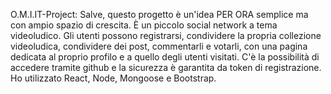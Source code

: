O.M.I.IT-Project: Salve, questo progetto è un'idea PER ORA semplice ma con ampio spazio di crescita. È un piccolo social network a tema videoludico. Gli utenti possono registrarsi, condividere la propria collezione videoludica, condividere dei post, commentarli e votarli, con una pagina dedicata al proprio profilo e a quello degli utenti visitati. C'è la possibilità di accedere tramite github e la sicurezza è garantita da token di registrazione. Ho utilizzato React, Node, Mongoose e Bootstrap.
